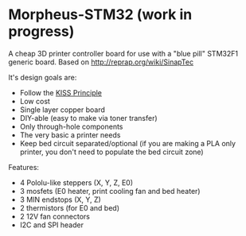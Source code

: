 # Morpheus-STM32 (work in progress)
A cheap 3D printer controller board for use with a "blue pill" STM32F1 generic board. Based on http://reprap.org/wiki/SinapTec

It's design goals are:

 - Follow the [KISS Principle](https://en.wikipedia.org/wiki/KISS_principle)
 - Low cost
 - Single layer copper board
 - DIY-able (easy to make via toner transfer)
 - Only through-hole components
 - The very basic a printer needs
 - Keep bed circuit separated/optional (if you are making a PLA only printer, you don't need to populate the bed circuit zone)

Features:

 - 4 Pololu-like steppers (X, Y, Z, E0)
 - 3 mosfets (E0 heater, print cooling fan and bed heater)
 - 3 MIN endstops (X, Y, Z)
 - 2 thermistors (for E0 and bed)
 - 2 12V fan connectors
 - I2C and SPI header
 